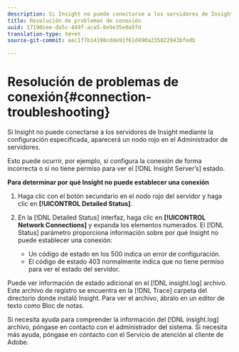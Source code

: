 ```yaml
---
description: Si Insight no puede conectarse a los servidores de Insight mediante la configuración especificada, aparecerá un nodo rojo en el Administrador de servidores.
title: Resolución de problemas de conexión
uuid: 17190cee-da5c-449f-aca5-8e9e35e0a5fd
translation-type: tm+mt
source-git-commit: aec1f7b14198cdde91f61d490a235022943bfedb

---
```



# Resolución de problemas de conexión{#connection-troubleshooting}

Si Insight no puede conectarse a los servidores de Insight mediante la configuración especificada, aparecerá un nodo rojo en el Administrador de servidores.

Esto puede ocurrir, por ejemplo, si configura la conexión de forma incorrecta o si no tiene permiso para ver el [!DNL Insight Server’s] estado.

**Para determinar por qué Insight no puede establecer una conexión**

1. Haga clic con el botón secundario en el nodo rojo del servidor y haga clic en **[!UICONTROL Detailed Status]**.
1. En la [!DNL Detailed Status] interfaz, haga clic en **[!UICONTROL Network Connections]** y expanda los elementos numerados. El [!DNL Status] parámetro proporciona información sobre por qué Insight no puede establecer una conexión:

   * Un código de estado en los 500 indica un error de configuración.
   * El código de estado 403 normalmente indica que no tiene permiso para ver el estado del servidor.

Puede ver información de estado adicional en el [!DNL insight.log] archivo. Este archivo de registro se encuentra en la [!DNL Trace] carpeta del directorio donde instaló Insight. Para ver el archivo, ábralo en un editor de texto como Bloc de notas.

Si necesita ayuda para comprender la información del [!DNL insight.log] archivo, póngase en contacto con el administrador del sistema. Si necesita más ayuda, póngase en contacto con el Servicio de atención al cliente de Adobe.
